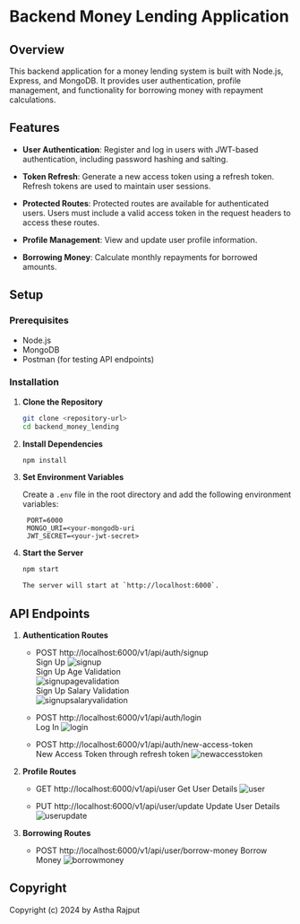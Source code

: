 # Backend Money Lending Application

## Overview

This backend application for a money lending system is built with Node.js, Express, and MongoDB. It provides user authentication, profile management, and functionality for borrowing money with repayment calculations.

## Features

- **User Authentication**: Register and log in users with JWT-based authentication, including password hashing and salting. 

- **Token Refresh**: Generate a new access token using a refresh token. Refresh tokens are used to maintain user sessions.

- **Protected Routes**: Protected routes are available for authenticated users. Users must include a valid access token in the request headers to access these routes.

- **Profile Management**: View and update user profile information.
- **Borrowing Money**: Calculate monthly repayments for borrowed amounts.

## Setup

### Prerequisites

- Node.js
- MongoDB
- Postman (for testing API endpoints)

### Installation

1. **Clone the Repository**

   ```bash
   git clone <repository-url>
   cd backend_money_lending

2. **Install Dependencies**

   ```bash
   npm install

3. **Set Environment Variables**

   Create a `.env` file in the root directory and add the following environment variables:

   ```env
    PORT=6000
    MONGO_URI=<your-mongodb-uri
    JWT_SECRET=<your-jwt-secret>

4. **Start the Server**

   ```bash
   npm start

   The server will start at `http://localhost:6000`.

## API Endpoints
1. **Authentication Routes**

   - POST http://localhost:6000/v1/api/auth/signup  
     Sign Up
     ![signup](./Public/signup.jpg)  
     Sign Up Age Validation  
     ![signupagevalidation](./Public/signupagevalidation.jpg)  
     Sign Up Salary Validation  
     ![signupsalaryvalidation](./Public/signupsalaryvalidation.jpg)

   - POST http://localhost:6000/v1/api/auth/login  
     Log In
     ![login](./Public/login.jpg)

   - POST http://localhost:6000/v1/api/auth/new-access-token  
    New Access Token through refresh token 
     ![newaccesstoken](./Public/generatenewaccesstoken.jpg)
2. **Profile Routes**

   - GET http://localhost:6000/v1/api/user
    Get User Details
   ![user](./Public/user.jpg)


   - PUT http://localhost:6000/v1/api/user/update
     Update User  Details
   ![userupdate](./Public/userupdate.jpg)

3. **Borrowing Routes**

   - POST http://localhost:6000/v1/api/user/borrow-money
    Borrow Money
   ![borrowmoney](./Public/borrowmoey.jpg)

## Copyright
Copyright (c) 2024 by Astha Rajput
